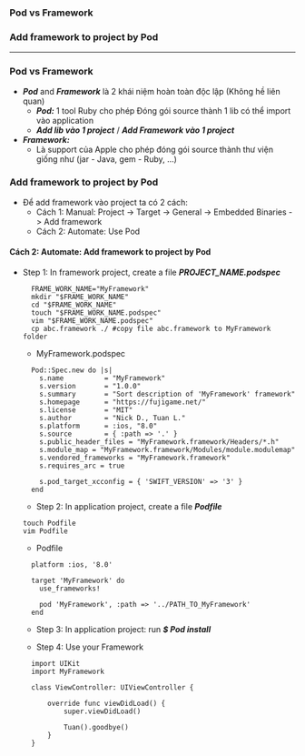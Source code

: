 ### Pod vs Framework
### Add framework to project by Pod

----------------

### Pod vs Framework
  - ***Pod*** and ***Framework*** là 2 khái niệm hoàn toàn độc lập (Không hề liên quan)
    - ***Pod:*** 1 tool Ruby cho phép Đóng gói source thành 1 lib có thể import vào application
    - ***Add lib vào 1 project*** / ***Add Framework vào 1 project***
  - ***Framework:***
    - Là support của Apple cho phép đóng gói source thành thư viện giống như (jar - Java, gem - Ruby, ...)
   
### Add framework to project by Pod
  - Để add framework vào project ta có 2 cách:
    - Cách 1: Manual: Project -> Target -> General -> Embedded Binaries -> Add framework
    - Cách 2: Automate: Use Pod

#### Cách 2: Automate: Add framework to project by Pod

- Step 1: In framework project, create a file ***PROJECT_NAME.podspec***
  
  ```
    FRAME_WORK_NAME="MyFramework"
    mkdir "$FRAME_WORK_NAME"
    cd "$FRAME_WORK_NAME"
    touch "$FRAME_WORK_NAME.podspec"
    vim "$FRAME_WORK_NAME.podspec"
    cp abc.framework ./ #copy file abc.framework to MyFramework folder
  ```
  
  - MyFramework.podspec
  
  ```
    Pod::Spec.new do |s|
      s.name          = "MyFramework"
      s.version       = "1.0.0"
      s.summary       = "Sort description of 'MyFramework' framework"
      s.homepage      = "https://fujigame.net/"
      s.license       = "MIT"
      s.author        = "Nick D., Tuan L."
      s.platform      = :ios, "8.0"
      s.source        = { :path => '.' }
      s.public_header_files = "MyFramework.framework/Headers/*.h"
      s.module_map = "MyFramework.framework/Modules/module.modulemap"
      s.vendored_frameworks = "MyFramework.framework"
      s.requires_arc = true

      s.pod_target_xcconfig = { 'SWIFT_VERSION' => '3' }
    end
  ```
  
  - Step 2: In application project, create a file ***Podfile***
  
  ```
  touch Podfile
  vim Podfile
  ```
  
  - Podfile
  ```
    platform :ios, '8.0'

    target 'MyFramework' do
      use_frameworks!

      pod 'MyFramework', :path => '../PATH_TO_MyFramework'
    end
  ```
  
  - Step 3: In application project: run ***$ Pod install***
  
  - Step 4: Use your Framework
  
  ```
    import UIKit
    import MyFramework

    class ViewController: UIViewController {

        override func viewDidLoad() {
            super.viewDidLoad()

            Tuan().goodbye()
        }
    }
  ```


